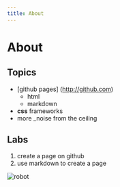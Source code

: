 ```yaml
---
title: About
---
```

# About
## Topics

* [github pages] (http://github.com)
	* html
	* markdown
* __css__ frameworks
* more _noise from the ceiling

## Labs
1.	create a page on github
1.	use markdown to create a page

![robot](http://www.gamesetwatch.com/murakumo_1.jpg)